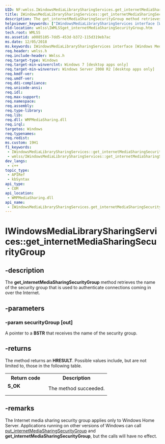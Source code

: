```yaml
---
UID: NF:wmlss.IWindowsMediaLibrarySharingServices.get_internetMediaSharingSecurityGroup
title: IWindowsMediaLibrarySharingServices::get_internetMediaSharingSecurityGroup (wmlss.h)
description: The get_internetMediaSharingSecurityGroup method retrieves the name of the security group that is used to authenticate connections coming in over the Internet.
helpviewer_keywords: ["IWindowsMediaLibrarySharingServices interface [Windows Media Library Sharing Services]","get_internetMediaSharingSecurityGroup method","IWindowsMediaLibrarySharingServices.get_internetMediaSharingSecurityGroup","IWindowsMediaLibrarySharingServices::get_internetMediaSharingSecurityGroup","get_internetMediaSharingSecurityGroup","get_internetMediaSharingSecurityGroup method [Windows Media Library Sharing Services]","get_internetMediaSharingSecurityGroup method [Windows Media Library Sharing Services]","IWindowsMediaLibrarySharingServices interface","wmlss.IWMLSSget_internetMediaSharingSecurityGroup","wmlss/IWindowsMediaLibrarySharingServices::get_internetMediaSharingSecurityGroup"]
old-location: wmlss\IWMLSSget_internetMediaSharingSecurityGroup.htm
tech.root: WMLSS
ms.assetid: a0085105-7dd5-453d-b372-115d319eb7ac
ms.date: 12/05/2018
ms.keywords: IWindowsMediaLibrarySharingServices interface [Windows Media Library Sharing Services],get_internetMediaSharingSecurityGroup method, IWindowsMediaLibrarySharingServices.get_internetMediaSharingSecurityGroup, IWindowsMediaLibrarySharingServices::get_internetMediaSharingSecurityGroup, get_internetMediaSharingSecurityGroup, get_internetMediaSharingSecurityGroup method [Windows Media Library Sharing Services], get_internetMediaSharingSecurityGroup method [Windows Media Library Sharing Services],IWindowsMediaLibrarySharingServices interface, wmlss.IWMLSSget_internetMediaSharingSecurityGroup, wmlss/IWindowsMediaLibrarySharingServices::get_internetMediaSharingSecurityGroup
req.header: wmlss.h
req.include-header: Wmlss.h
req.target-type: Windows
req.target-min-winverclnt: Windows 7 [desktop apps only]
req.target-min-winversvr: Windows Server 2008 R2 [desktop apps only]
req.kmdf-ver: 
req.umdf-ver: 
req.ddi-compliance: 
req.unicode-ansi: 
req.idl: 
req.max-support: 
req.namespace: 
req.assembly: 
req.type-library: 
req.lib: 
req.dll: WMPMediaSharing.dll
req.irql: 
targetos: Windows
req.typenames: 
req.redist: 
ms.custom: 19H1
f1_keywords:
 - IWindowsMediaLibrarySharingServices::get_internetMediaSharingSecurityGroup
 - wmlss/IWindowsMediaLibrarySharingServices::get_internetMediaSharingSecurityGroup
dev_langs:
 - c++
topic_type:
 - APIRef
 - kbSyntax
api_type:
 - COM
api_location:
 - WMPMediaSharing.dll
api_name:
 - IWindowsMediaLibrarySharingServices.get_internetMediaSharingSecurityGroup
---
```


# IWindowsMediaLibrarySharingServices::get_internetMediaSharingSecurityGroup


## -description

The <b>get_internetMediaSharingSecurityGroup</b> method retrieves the name of the security group that is used to authenticate connections coming in over the Internet.

## -parameters

### -param securityGroup [out]

A pointer to a <b>BSTR</b> that receives the name of the security group.

## -returns

The method returns an <b>HRESULT</b>. Possible values include, but are not limited to, those in the following table.

<table>
<tr>
<th>Return code</th>
<th>Description</th>
</tr>
<tr>
<td width="40%">
<dl>
<dt><b>S_OK</b></dt>
</dl>
</td>
<td width="60%">
The method succeeded.

</td>
</tr>
</table>

## -remarks

The Internet media sharing security group applies only to Windows Home Server. Applications running on other versions of Windows can call <a href="https://docs.microsoft.com/previous-versions/windows/desktop/api/wmlss/nf-wmlss-iwindowsmedialibrarysharingservices-put_internetmediasharingsecuritygroup">put_internetMediaSharingSecurityGroup</a> and <b>get_internetMediaSharingSecurityGroup</b>, but the calls will have no effect.

